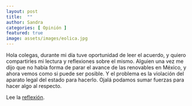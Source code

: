 ```yaml
---
layout: post
title:  ""
author: Sandra
categories: [ Opinión ]
featured: true
image: assets/images/eolica.jpg
---
```

Hola colegas, durante mi día tuve oportunidad de leer el acuerdo, y quiero compartirles mi lectura y reflexiones sobre el mismo. Alguien una vez me dijo que no había forma de parar el avance de las renovables en México, y ahora vemos como si puede ser posible. Y el problema es la violación del aparato legal del estado para hacerlo. Ojalá podamos sumar fuerzas para hacer algo al respecto. 

Lee la [reflexión][jekyll-docs].

[jekyll-docs]: https://mailchi.mp/7fa8c9d8dae0/gobierno-mexicano-pone-freno-al-futuro-renovable?fbclid=IwAR2TtdBrfj3HAKxYTuXiLJVoK-GnLZpjT9W3ZBUliXRBvxmlo1V6CN-LdR4
